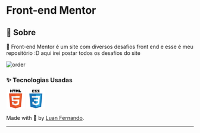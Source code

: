 # Front-end Mentor

## 🚀 Sobre
📜 Front-end Mentor é um site com diversos desafios front end e esse é meu repositório :D
aqui irei postar todos os desafios do site

![order](https://user-images.githubusercontent.com/79935555/167741146-6de96d4b-576e-46a1-807d-79c5e6556325.png)

### ✨ Tecnologias Usadas 
<code><img height="50" src="https://raw.githubusercontent.com/github/explore/80688e429a7d4ef2fca1e82350fe8e3517d3494d/topics/html/html.png"></code>
<code><img height="50" src="https://raw.githubusercontent.com/github/explore/80688e429a7d4ef2fca1e82350fe8e3517d3494d/topics/css/css.png"></code>

Made with 💜 by [Luan Fernando](https://www.linkedin.com/in/luan-fernando/).

---

